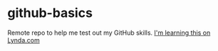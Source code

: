 # github-basics
Remote repo to help me test out my GitHub skills.
[I'm learning this on Lynda.com](http://www.lynda.com)
